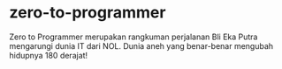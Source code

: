 # zero-to-programmer
Zero to Programmer merupakan rangkuman perjalanan Bli Eka Putra mengarungi dunia IT dari NOL. Dunia aneh yang benar-benar mengubah hidupnya 180 derajat!
